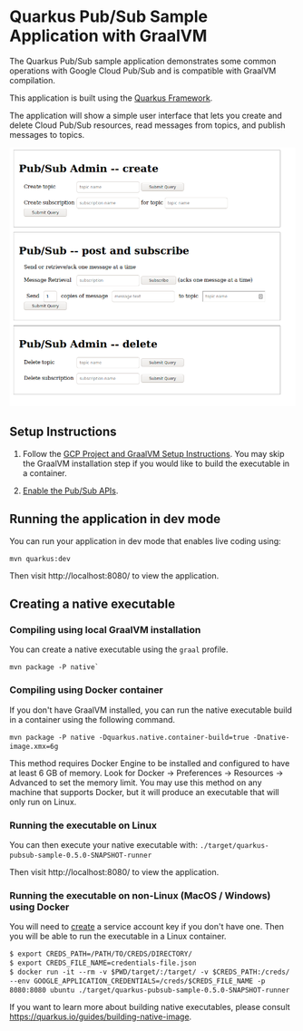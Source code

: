 # Quarkus Pub/Sub Sample Application with GraalVM

The Quarkus Pub/Sub sample application demonstrates some common operations with Google Cloud Pub/Sub and is compatible with GraalVM compilation.

This application is built using the [Quarkus Framework](https://quarkus.io/).

The application will show a simple user interface that lets you create and delete Cloud Pub/Sub resources, read messages from topics, and publish messages to topics.

![screenshot of the application](app_screenshot.png)

## Setup Instructions

1. Follow the [GCP Project and GraalVM Setup Instructions](../../README.md).
You may skip the GraalVM installation step if you would like to build the executable in a container.

2. [Enable the Pub/Sub APIs](https://console.cloud.google.com/apis/api/pubsub.googleapis.com).

## Running the application in dev mode

You can run your application in dev mode that enables live coding using:

```
mvn quarkus:dev
```

Then visit http://localhost:8080/ to view the application.

## Creating a native executable

### Compiling using local GraalVM installation

You can create a native executable using the `graal` profile.

```
mvn package -P native`
```

### Compiling using Docker container

If you don't have GraalVM installed, you can run the native executable build in a container using the following command.

```
mvn package -P native -Dquarkus.native.container-build=true -Dnative-image.xmx=6g
```

This method requires Docker Engine to be installed and configured to have at least 6 GB of memory.
Look for Docker -> Preferences -> Resources -> Advanced to set the memory limit.
You may use this method on any machine that supports Docker, but it will produce an executable that will only run on Linux.

### Running the executable on Linux

You can then execute your native executable with: `./target/quarkus-pubsub-sample-0.5.0-SNAPSHOT-runner`

Then visit http://localhost:8080/ to view the application.

### Running the executable on non-Linux (MacOS / Windows) using Docker

You will need to [create](https://cloud.google.com/iam/docs/creating-managing-service-account-keys#iam-service-account-keys-create-console) a service account key if you don't have one.
Then you will be able to run the executable in a Linux container.

```
$ export CREDS_PATH=/PATH/TO/CREDS/DIRECTORY/
$ export CREDS_FILE_NAME=credentials-file.json
$ docker run -it --rm -v $PWD/target/:/target/ -v $CREDS_PATH:/creds/ --env GOOGLE_APPLICATION_CREDENTIALS=/creds/$CREDS_FILE_NAME -p 8080:8080 ubuntu ./target/quarkus-pubsub-sample-0.5.0-SNAPSHOT-runner
```

If you want to learn more about building native executables, please consult https://quarkus.io/guides/building-native-image.